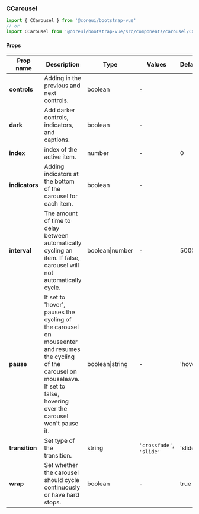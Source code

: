 ### CCarousel

```jsx
import { CCarousel } from '@coreui/bootstrap-vue'
// or
import CCarousel from '@coreui/bootstrap-vue/src/components/carousel/CCarousel'
```

#### Props

| Prop name      | Description                                                                                                                                                                            | Type            | Values                   | Default |
| -------------- | -------------------------------------------------------------------------------------------------------------------------------------------------------------------------------------- | --------------- | ------------------------ | ------- |
| **controls**   | Adding in the previous and next controls.                                                                                                                                              | boolean         | -                        |         |
| **dark**       | Add darker controls, indicators, and captions.                                                                                                                                         | boolean         | -                        |         |
| **index**      | index of the active item.                                                                                                                                                              | number          | -                        | 0       |
| **indicators** | Adding indicators at the bottom of the carousel for each item.                                                                                                                         | boolean         | -                        |         |
| **interval**   | The amount of time to delay between automatically cycling an item. If false, carousel will not automatically cycle.                                                                    | boolean\|number | -                        | 5000    |
| **pause**      | If set to 'hover', pauses the cycling of the carousel on mouseenter and resumes the cycling of the carousel on mouseleave. If set to false, hovering over the carousel won't pause it. | boolean\|string | -                        | 'hover' |
| **transition** | Set type of the transition.                                                                                                                                                            | string          | `'crossfade'`, `'slide'` | 'slide' |
| **wrap**       | Set whether the carousel should cycle continuously or have hard stops.                                                                                                                 | boolean         | -                        | true    |
